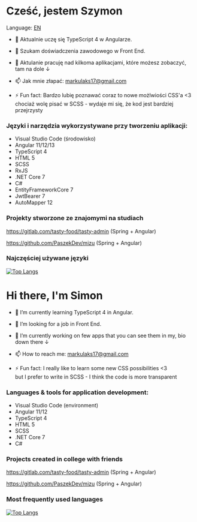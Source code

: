# Cześć, jestem Szymon
Language: <a href="#en">EN</a>

- 🌱 Aktualnie uczę się TypeScript 4 w Angularze.
- 👯 Szukam doświadczenia zawodowego w Front End.
- 🔭 Aktulanie pracuję nad kilkoma aplikacjami, które możesz zobaczyć, tam na dole ↓

- 📫 Jak mnie złapać: <a href="mailto:markulaks17@gmail.com">markulaks17@gmail.com</a>
- ⚡ Fun fact: Bardzo lubię poznawać coraz to nowe możlwiości CSS'a <3<br>
chociaż wolę pisać w SCSS - wydaje mi się, że kod jest bardziej przejrzysty

### Języki i narzędzia wykorzystywane przy tworzeniu aplikacji:
- Visual Studio Code (środowisko)
- Angular 11/12/13
- TypeScript 4
- HTML 5
- SCSS
- RxJS
- .NET Core 7
- C#
- EntityFrameworkCore 7
- JwtBearer 7
- AutoMapper 12

### Projekty stworzone ze znajomymi na studiach
https://gitlab.com/tasty-food/tasty-admin (Spring + Angular)

https://github.com/PaszekDev/mizu (Spring + Angular)

### Najczęściej używane języki
[![Top Langs](https://github-readme-stats.vercel.app/api/top-langs/?username=MarkulakS&layout=compact)](https://github.com/anuraghazra/github-readme-stats)
#

<h1 id="en"> Hi there, I'm Simon</h1>

- 🌱 I’m currently learning TypeScript 4 in Angular.
- 👯 I’m looking for a job in Front End.
- 🔭 I’m currently working on few apps that you can see them in my, bio down there ↓

- 📫 How to reach me: <a href="mailto:markulaks17@gmail.com">markulaks17@gmail.com</a>
- ⚡ Fun fact: I really like to learn some new CSS possibilities <3<br>
but I prefer to write in SCSS - I think the code is more transparent

### Languages & tools for application development:
- Visual Studio Code (environment)
- Angular 11/12 
- TypeScript 4
- HTML 5
- SCSS
- .NET Core 7
- C#

### Projects created in college with friends
https://gitlab.com/tasty-food/tasty-admin (Spring + Angular)

https://github.com/PaszekDev/mizu (Spring + Angular)

### Most frequently used languages
[![Top Langs](https://github-readme-stats.vercel.app/api/top-langs/?username=MarkulakS&layout=compact)](https://github.com/anuraghazra/github-readme-stats)
